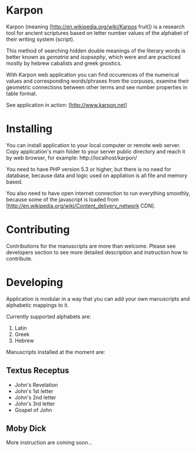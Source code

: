 Karpon
======

Karpon (meaning [http://en.wikipedia.org/wiki/Karpos fruit]) is a research tool for ancient scriptures 
based on letter number values of the alphabet of their writing system (script).

This method of searching hidden double meanings of the literary words is better known as *gematria* 
and *isopsephy*, which were and are practiced mostly by hebrew cabalists and greek gnostics.

With Karpon web application you can find occurences of the numerical values and corresponding words/phrases 
from the corpuses, examine their geometric connections between other terms and see number properties in table 
format.

See application in action: [http://www.karpon.net]

Installing
==========

You can install application to your local computer or remote web server. Copy application's main folder
to your server public directory and reach it by web browser, for example: http://localhost/karpon/

You need to have PHP version 5.3 or higher, but there is no need for database, because data and logic 
used on appliation is all file and memory based.

You also need to have open internet connection to run everything smoothly, because some of the javascript 
is loaded from [http://en.wikipedia.org/wiki/Content_delivery_network CDN].


Contributing
============

Contributions for the manuscripts are more than welcome. Please see developers section to see more detailed 
description and instruction how to contribute.

Developing
==========

Application is modular in a way that you can add your own manuscripts and alphabetic mappings to it.

Currently supported alphabets are:

1. Latin
2. Greek
3. Hebrew

Manuscripts installed at the moment are:

Textus Receptus
---------------

- John's Revelation
- John's 1st letter
- John's 2nd letter
- John's 3rd letter
- Gospel of John

Moby Dick
---------

More instruction are coming soon...
